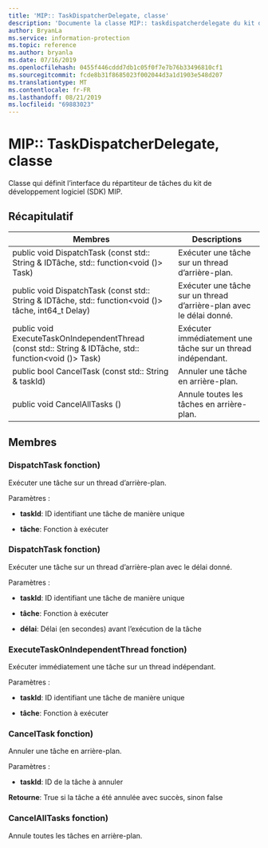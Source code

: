 ```yaml
---
title: 'MIP:: TaskDispatcherDelegate, classe'
description: 'Documente la classe MIP:: taskdispatcherdelegate du kit de développement logiciel (SDK) Microsoft Information Protection (MIP).'
author: BryanLa
ms.service: information-protection
ms.topic: reference
ms.author: bryanla
ms.date: 07/16/2019
ms.openlocfilehash: 0455f446cddd7db1c05f0f7e7b76b33496810cf1
ms.sourcegitcommit: fcde8b31f8685023f002044d3a1d1903e548d207
ms.translationtype: MT
ms.contentlocale: fr-FR
ms.lasthandoff: 08/21/2019
ms.locfileid: "69883023"
---
```

# <a name="class-miptaskdispatcherdelegate"></a>MIP:: TaskDispatcherDelegate, classe 
Classe qui définit l’interface du répartiteur de tâches du kit de développement logiciel (SDK) MIP.
  
## <a name="summary"></a>Récapitulatif
 Membres                        | Descriptions                                
--------------------------------|---------------------------------------------
public void DispatchTask (const std:: String & IDTâche, std:: function\<void ()\> Task)  |  Exécuter une tâche sur un thread d’arrière-plan.
public void DispatchTask (const std:: String & IDTâche, std:: function\<void ()\> tâche, int64_t Delay)  |  Exécuter une tâche sur un thread d’arrière-plan avec le délai donné.
public void ExecuteTaskOnIndependentThread (const std:: String & IDTâche, std:: function\<void ()\> Task)  |  Exécuter immédiatement une tâche sur un thread indépendant.
public bool CancelTask (const std:: String & taskId)  |  Annuler une tâche en arrière-plan.
public void CancelAllTasks ()  |  Annule toutes les tâches en arrière-plan.
  
## <a name="members"></a>Membres
  
### <a name="dispatchtask-function"></a>DispatchTask fonction)
Exécuter une tâche sur un thread d’arrière-plan.

Paramètres :  
* **taskId**: ID identifiant une tâche de manière unique 


* **tâche**: Fonction à exécuter


  
### <a name="dispatchtask-function"></a>DispatchTask fonction)
Exécuter une tâche sur un thread d’arrière-plan avec le délai donné.

Paramètres :  
* **taskId**: ID identifiant une tâche de manière unique 


* **tâche**: Fonction à exécuter 


* **délai**: Délai (en secondes) avant l’exécution de la tâche


  
### <a name="executetaskonindependentthread-function"></a>ExecuteTaskOnIndependentThread fonction)
Exécuter immédiatement une tâche sur un thread indépendant.

Paramètres :  
* **taskId**: ID identifiant une tâche de manière unique 


* **tâche**: Fonction à exécuter


  
### <a name="canceltask-function"></a>CancelTask fonction)
Annuler une tâche en arrière-plan.

Paramètres :  
* **taskId**: ID de la tâche à annuler



  
**Retourne**: True si la tâche a été annulée avec succès, sinon false
  
### <a name="cancelalltasks-function"></a>CancelAllTasks fonction)
Annule toutes les tâches en arrière-plan.